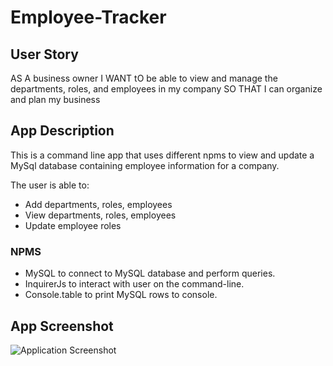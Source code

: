 # Employee-Tracker

## User Story
AS A business owner
I WANT tO be able to view and manage the departments, roles, and employees in my company
SO THAT I can organize and plan my business

## App Description
This is a command line app that uses different npms to view and update a MySql database containing employee information for a company.

The user is able to:
- Add departments, roles, employees
- View departments, roles, employees
- Update employee roles

### NPMS

- MySQL to connect to MySQL database and perform queries.
- InquirerJs to interact with user on the command-line.
- Console.table to print MySQL rows to console.


## App Screenshot

![Application Screenshot](/assets/.png)
